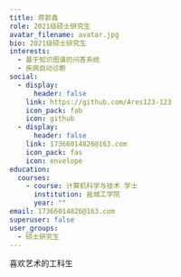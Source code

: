 ```yaml
---
title: 蒋郭鑫
role: 2021级硕士研究生
avatar_filename: avatar.jpg
bio: 2021级硕士研究生
interests:
  - 基于知识图谱的问答系统
  - 疾病自动诊断
social:
  - display:
      header: false
    link: https://github.com/Ares123-123
    icon_pack: fab
    icon: github
  - display:
      header: false
    link: 17366014826@163.com
    icon_pack: fas
    icon: envelope
education:
  courses:
    - course: 计算机科学与技术 学士
      institution: 盐城工学院
      year: ""
email: 17366014826@163.com
superuser: false
user_groups:
  - 硕士研究生
---
```

喜欢艺术的工科生